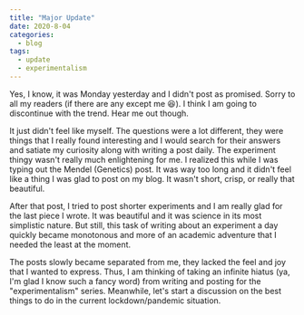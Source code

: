 ```yaml
---
title: "Major Update"
date: 2020-8-04
categories:
  - blog
tags:
  - update
  - experimentalism
---
```


Yes, I know, it was Monday yesterday and I didn't post as promised. Sorry to all my readers (if there are any except me :laughing:). I think I am going to discontinue with the trend. Hear me out though.

It just didn't feel like myself. The questions were a lot different, they were things that I really found interesting and I would search for their answers and satiate my curiosity along with writing a post daily. The experiment thingy wasn't really much enlightening for me. I realized this while I was typing out the Mendel (Genetics) post. It was way too long and it didn't feel like a thing I was glad to post on my blog. It wasn't short, crisp, or really that beautiful.

After that post, I tried to post shorter experiments and I am really glad for the last piece I wrote. It was beautiful and it was science in its most simplistic nature. But still, this task of writing about an experiment a day quickly became monotonous and more of an academic adventure that I needed the least at the moment.

The posts slowly became separated from me, they lacked the feel and joy that I wanted to express. Thus, I am thinking of taking an infinite hiatus (ya, I'm glad I know such a fancy word) from writing and posting for the "experimentalism" series. Meanwhile, let's start a discussion on the best things to do in the current lockdown/pandemic situation.
